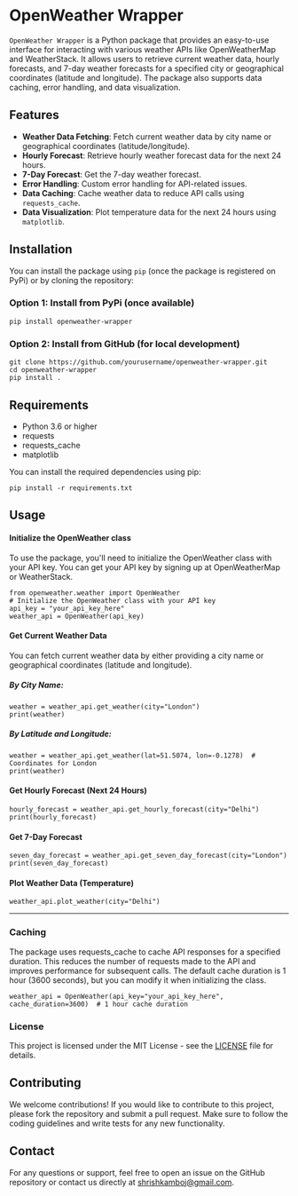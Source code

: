 # OpenWeather Wrapper

`OpenWeather Wrapper` is a Python package that provides an easy-to-use interface for interacting with various weather APIs like OpenWeatherMap and WeatherStack. It allows users to retrieve current weather data, hourly forecasts, and 7-day weather forecasts for a specified city or geographical coordinates (latitude and longitude). The package also supports data caching, error handling, and data visualization.

## Features

- **Weather Data Fetching**: Fetch current weather data by city name or geographical coordinates (latitude/longitude).
- **Hourly Forecast**: Retrieve hourly weather forecast data for the next 24 hours.
- **7-Day Forecast**: Get the 7-day weather forecast.
- **Error Handling**: Custom error handling for API-related issues.
- **Data Caching**: Cache weather data to reduce API calls using `requests_cache`.
- **Data Visualization**: Plot temperature data for the next 24 hours using `matplotlib`.

## Installation

You can install the package using `pip` (once the package is registered on PyPi) or by cloning the repository:

### Option 1: Install from PyPi (once available)

<pre><code>pip install openweather-wrapper</pre></code>



### Option 2: Install from GitHub (for local development)
<pre><code>git clone https://github.com/yourusername/openweather-wrapper.git
cd openweather-wrapper
pip install .</pre></code>

## Requirements

* Python 3.6 or higher
* requests
* requests_cache
* matplotlib

You can install the required dependencies using pip:

<pre><code>pip install -r requirements.txt</pre></code>

## Usage

#### Initialize the OpenWeather class

To use the package, you'll need to initialize the OpenWeather class with your API key. You can get your API key by signing up at OpenWeatherMap or WeatherStack.

<pre><code>from openweather.weather import OpenWeather
# Initialize the OpenWeather class with your API key
api_key = "your_api_key_here"
weather_api = OpenWeather(api_key)
</pre></code>

#### Get Current Weather Data
You can fetch current weather data by either providing a city name or geographical coordinates (latitude and longitude).

##### By City Name:

<pre><code>weather = weather_api.get_weather(city="London")
print(weather)</pre></code>

##### By Latitude and Longitude:

<pre><code>weather = weather_api.get_weather(lat=51.5074, lon=-0.1278)  # Coordinates for London
print(weather)</pre></code>

#### Get Hourly Forecast (Next 24 Hours)

<pre><code>hourly_forecast = weather_api.get_hourly_forecast(city="Delhi")
print(hourly_forecast)</pre></code>

#### Get 7-Day Forecast

<pre><code>seven_day_forecast = weather_api.get_seven_day_forecast(city="London")
print(seven_day_forecast)</pre></code>

#### Plot Weather Data (Temperature)

<pre><code>weather_api.plot_weather(city="Delhi")</code></pre>

---

### Caching

The package uses requests_cache to cache API responses for a specified duration. This reduces the number of requests made to the API and improves performance for subsequent calls. The default cache duration is 1 hour (3600 seconds), but you can modify it when initializing the class.

<pre><code>weather_api = OpenWeather(api_key="your_api_key_here", cache_duration=3600)  # 1 hour cache duration</pre></code>

### License

This project is licensed under the MIT License - see the [LICENSE](./LICENSE) file for details.

## Contributing

We welcome contributions! If you would like to contribute to this project, please fork the repository and submit a pull request. Make sure to follow the coding guidelines and write tests for any new functionality.

## Contact

For any questions or support, feel free to open an issue on the GitHub repository or contact us directly at <span style="color:green">shrishkamboj@gmail.com</span>.
